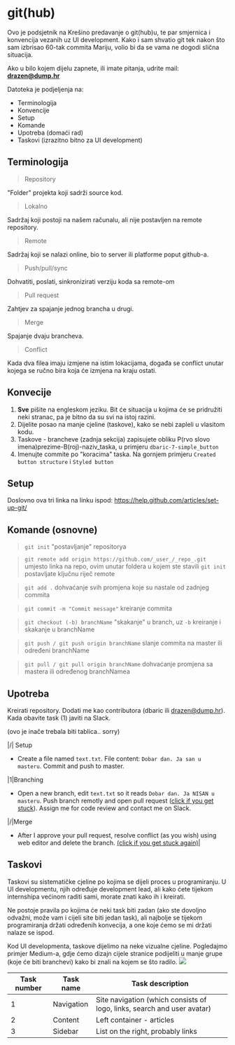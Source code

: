 # git(hub)

Ovo je podsjetnik na Krešino predavanje o git(hub)u, te par smjernica i konvencija vezanih uz UI development. Kako i sam shvatio git tek nakon što sam izbrisao 60-tak commita Mariju, volio bi da se vama ne dogodi slična situacija.

Ako u bilo kojem dijelu zapnete, ili imate pitanja, udrite mail: **[drazen@dump.hr](mailto:drazen@dump.hr)**

Datoteka je podjeljenja na:

 - Terminologija
 - Konvencije
 - Setup
 - Komande
 - Upotreba (domaći rad)
 - Taskovi (izrazitno bitno za UI development)

## Terminologija
> Repository

"Folder" projekta koji sadrži source kod.
> Lokalno

Sadržaj koji postoji na našem računalu, ali nije postavljen na remote repository.
> Remote

Sadržaj koji se nalazi online, bio to server ili platforme poput github-a.

> Push/pull/sync

Dohvatiti, poslati, sinkronizirati verziju koda sa remote-om

> Pull request

Zahtjev za spajanje jednog brancha u drugi.

> Merge

Spajanje dvaju brancheva.

> Conflict

Kada dva filea imaju izmjene na istim lokacijama, događa se conflict unutar kojega se ručno bira koja će izmjena na kraju ostati.

## Konvecije
1. **Sve** pišite na engleskom jeziku. Bit će situacija u kojima će se pridružiti neki stranac, pa je bitno da su svi na istoj razini.
2. Dijelite posao na manje cjeline (taskove), kako se nebi zapleli u vlasitom kodu.
3.  Taskove - brancheve (zadnja sekcija) zapisujete obliku P(rvo slovo imena)prezime-B(roj)-naziv_taska, u primjeru `dbaric-7-simple_button`
4. Imenujte commite po "koracima" taska. Na gornjem primjeru `Created button structure` i `Styled button`

## Setup

Doslovno ova tri linka na linku ispod:
https://help.github.com/articles/set-up-git/

## Komande (osnovne) 

> `git init`
> "postavljanje" repositorya

> `git remote add origin https://github.com/_user_/_repo_.git`
> umjesto linka na repo, ovim unutar foldera u kojem ste stavili `git init` postavljate ključnu riječ remote

> `git add .`
> dohvaćanje svih promjena koje su nastale od zadnjeg commita

> `git commit -m "Commit message"`
> kreiranje commita

> `git checkout (-b) branchName`
> "skakanje" u branch, uz `-b` kreiranje i skakanje u branchName

> `git push / git push origin branchName`
> slanje commita na master ili određeni branchName

> `git pull / git pull origin branchName`
> dohvaćanje promjena sa mastera ili određenog branchNamea

## Upotreba

Kreirati repository. Dodati me kao contributora (dbaric ili drazen@dump.hr). Kada obavite task (1) javiti na Slack.

(ovo je inače trebala biti tablica.. sorry)

|/| Setup 
- Create a file named `text.txt`. File content: `Dobar dan. Ja san u masteru`. Commit and push to master.


|1|Branching
- Open a new branch, edit `text.txt` so it reads `Dobar dan. Ja NISAN u masteru`. Push branch remotly and open pull request ([click if you get stuck](https://help.github.com/articles/creating-a-pull-request/#creating-the-pull-request)). Assign me for code review and contact me on Slack.


|/|Merge
- After I approve your pull request, resolve conflict (as you wish) using web editor and delete the branch. [(click if you get stuck again)](https://help.github.com/articles/resolving-a-merge-conflict-on-github/)|



## Taskovi

Taskovi su sistematičke cjeline po kojima se dijeli proces u programiranju. U UI developmentu, njih određuje development lead, ali kako ćete tijekom internshipa većinom raditi sami, morate znati kako ih i kreirati.

Ne postoje pravila po kojima će neki task biti zadan (ako ste dovoljno odvažni, može vam i cijeli site biti jedan task), ali najbolje se tijekom programiranja držati određenih konvecija, a one koje ćemo se mi držati nalaze se ispod.

Kod UI developmenta, taskove dijelimo na neke vizualne cjeline. Pogledajmo primjer Medium-a, gdje ćemo dizajn cijele stranice podijeliti u manje grupe (koje će biti branchevi) kako bi znali na kojem se što radilo.
![
](https://i.pinimg.com/originals/5f/2a/1e/5f2a1ec32255339dd27cb77d62cf46bd.png)

|       Task number         |Task name|Task description|
|----------------|-------------------------------|-----------------------------|
|1|Navigation            |Site navigation (which consists of logo, links, search and user avatar)|
|2|Content |Left container - articles|
|3|Sidebar|List on the right, probably links|


